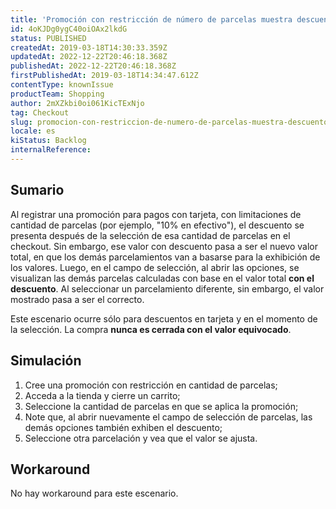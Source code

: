 ```yaml
---
title: 'Promoción con restricción de número de parcelas muestra descuento en otras parcelas en el combo box'
id: 4oKJDg0ygC40oiOAx2lkdG
status: PUBLISHED
createdAt: 2019-03-18T14:30:33.359Z
updatedAt: 2022-12-22T20:46:18.368Z
publishedAt: 2022-12-22T20:46:18.368Z
firstPublishedAt: 2019-03-18T14:34:47.612Z
contentType: knownIssue
productTeam: Shopping
author: 2mXZkbi0oi061KicTExNjo
tag: Checkout
slug: promocion-con-restriccion-de-numero-de-parcelas-muestra-descuento-en-otras-parcelas-en-el-combo-box
locale: es
kiStatus: Backlog
internalReference: 
---
```


## Sumario

Al registrar una promoción para pagos con tarjeta, con limitaciones de cantidad de parcelas (por ejemplo, "10% en efectivo"), el descuento se presenta después de la selección de esa cantidad de parcelas en el checkout. Sin embargo, ese valor con descuento pasa a ser el nuevo valor total, en que los demás parcelamientos van a basarse para la exhibición de los valores. Luego, en el campo de selección, al abrir las opciones, se visualizan las demás parcelas calculadas con base en el valor total __con el descuento__. Al seleccionar un parcelamiento diferente, sin embargo, el valor mostrado pasa a ser el correcto.

Este escenario ocurre sólo para descuentos en tarjeta y en el momento de la selección. La compra __nunca es cerrada con el valor equivocado__.

## Simulación

1. Cree una promoción con restricción en cantidad de parcelas;
2. Acceda a la tienda y cierre un carrito;
3. Seleccione la cantidad de parcelas en que se aplica la promoción;
4. Note que, al abrir nuevamente el campo de selección de parcelas, las demás opciones también exhiben el descuento;
5. Seleccione otra parcelación y vea que el valor se ajusta.

## Workaround

No hay workaround para este escenario.

